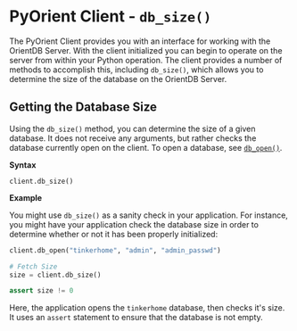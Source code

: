 # PyOrient Client - `db_size()`

The PyOrient Client provides you with an interface for working with the OrientDB Server.  With the client initialized you can begin to operate on the server from within your Python operation.  The client provides a number of methods to accomplish this, including `db_size()`, which allows you to determine the size of the database on the OrientDB Server.

## Getting the Database Size

Using the `db_size()` method, you can determine the size of a given database.  It does not receive any arguments, but rather checks the database currently open on the client.  To open a database, see [`db_open()`](PyOrient-Client-DB-Open.md).

**Syntax**

```
client.db_size()
```

**Example**

You might use `db_size()` as a sanity check in your application.  For instance, you might have your application check the database size in order to determine whether or not it has been properly initialized:

```py
client.db_open("tinkerhome", "admin", "admin_passwd")

# Fetch Size
size = client.db_size()

assert size != 0
```

Here, the application opens the `tinkerhome` database, then checks it's size.  It uses an `assert` statement to ensure that the database is not empty.
